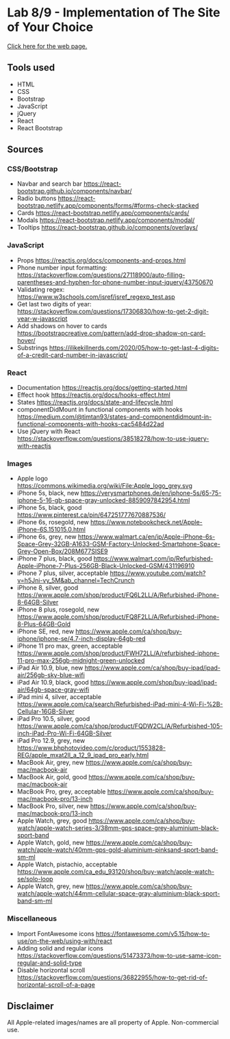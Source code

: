 # Lab 8/9 - Implementation of The Site of Your Choice

[Click here for the web page.](https://stevenli5.github.io/isellforless/)

## Tools used
- HTML
- CSS
- Bootstrap
- JavaScript
- jQuery
- React
- React Bootstrap

## Sources
### CSS/Bootstrap
- Navbar and search bar https://react-bootstrap.github.io/components/navbar/
- Radio buttons https://react-bootstrap.netlify.app/components/forms/#forms-check-stacked
- Cards https://react-bootstrap.netlify.app/components/cards/
- Modals https://react-bootstrap.netlify.app/components/modal/
- Tooltips https://react-bootstrap.github.io/components/overlays/

### JavaScript
- Props https://reactjs.org/docs/components-and-props.html
- Phone number input formatting: https://stackoverflow.com/questions/27118900/auto-filling-parentheses-and-hyphen-for-phone-number-input-jquery/43750670
- Validating regex: https://www.w3schools.com/jsref/jsref_regexp_test.asp
- Get last two digits of year: https://stackoverflow.com/questions/17306830/how-to-get-2-digit-year-w-javascript
- Add shadows on hover to cards https://bootstrapcreative.com/pattern/add-drop-shadow-on-card-hover/
- Substrings https://ilikekillnerds.com/2020/05/how-to-get-last-4-digits-of-a-credit-card-number-in-javascript/

### React
- Documentation https://reactjs.org/docs/getting-started.html
- Effect hook https://reactjs.org/docs/hooks-effect.html
- States https://reactjs.org/docs/state-and-lifecycle.html
- componentDidMount in functional components with hooks https://medium.com/@timtan93/states-and-componentdidmount-in-functional-components-with-hooks-cac5484d22ad
- Use jQuery with React https://stackoverflow.com/questions/38518278/how-to-use-jquery-with-reactjs

### Images
- Apple logo https://commons.wikimedia.org/wiki/File:Apple_logo_grey.svg
- iPhone 5s, black, new https://verysmartphones.de/en/iphone-5s/65-75-iphone-5-16-gb-space-gray-unlocked-8859097842954.html
- iPhone 5s, black, good https://www.pinterest.ca/pin/647251777670887536/
- iPhone 6s, rosegold, new https://www.notebookcheck.net/Apple-iPhone-6S.151015.0.html
- iPhone 6s, grey, new https://www.walmart.ca/en/ip/Apple-iPhone-6s-Space-Grey-32GB-A1633-GSM-Factory-Unlocked-Smartphone-Space-Grey-Open-Box/208M677SISE9
- iPhone 7 plus, black, good https://www.walmart.com/ip/Refurbished-Apple-iPhone-7-Plus-256GB-Black-Unlocked-GSM/431196910
- iPhone 7 plus, silver, acceptable https://www.youtube.com/watch?v=h5Jni-vy_5M&ab_channel=TechCrunch
- iPhone 8, silver, good https://www.apple.com/shop/product/FQ6L2LL/A/Refurbished-iPhone-8-64GB-Silver
- iPhone 8 plus, rosegold, new https://www.apple.com/shop/product/FQ8F2LL/A/Refurbished-iPhone-8-Plus-64GB-Gold
- iPhone SE, red, new https://www.apple.com/ca/shop/buy-iphone/iphone-se/4.7-inch-display-64gb-red
- iPhone 11 pro max, green, acceptable https://www.apple.com/shop/product/FWH72LL/A/refurbished-iphone-11-pro-max-256gb-midnight-green-unlocked
- iPad Air 10.9, blue, new https://www.apple.com/ca/shop/buy-ipad/ipad-air/256gb-sky-blue-wifi
- iPad Air 10.9, black, good https://www.apple.com/shop/buy-ipad/ipad-air/64gb-space-gray-wifi
- iPad mini 4, silver, acceptable https://www.apple.com/ca/search/Refurbished-iPad-mini-4-Wi-Fi-%2B-Cellular-16GB-Silver
- iPad Pro 10.5, silver, good https://www.apple.com/ca/shop/product/FQDW2CL/A/Refurbished-105-inch-iPad-Pro-Wi-Fi-64GB-Silver
- iPad Pro 12.9, grey, new https://www.bhphotovideo.com/c/product/1553828-REG/apple_mxat2ll_a_12_9_ipad_pro_early.html
- MacBook Air, grey, new https://www.apple.com/ca/shop/buy-mac/macbook-air
- MacBook Air, gold, good https://www.apple.com/ca/shop/buy-mac/macbook-air
- MacBook Pro, grey, acceptable https://www.apple.com/ca/shop/buy-mac/macbook-pro/13-inch
- MacBook Pro, silver, new https://www.apple.com/ca/shop/buy-mac/macbook-pro/13-inch
- Apple Watch, grey, good https://www.apple.com/ca/shop/buy-watch/apple-watch-series-3/38mm-gps-space-grey-aluminium-black-sport-band
- Apple Watch, gold, new https://www.apple.com/ca/shop/buy-watch/apple-watch/40mm-gps-gold-aluminium-pinksand-sport-band-sm-ml
- Apple Watch, pistachio, acceptable https://www.apple.com/ca_edu_93120/shop/buy-watch/apple-watch-se/solo-loop
- Apple Watch, grey, new https://www.apple.com/ca/shop/buy-watch/apple-watch/44mm-cellular-space-gray-aluminium-black-sport-band-sm-ml

### Miscellaneous
- Import FontAwesome icons https://fontawesome.com/v5.15/how-to-use/on-the-web/using-with/react
- Adding solid and regular icons https://stackoverflow.com/questions/51473373/how-to-use-same-icon-regular-and-solid-type
- Disable horizontal scroll https://stackoverflow.com/questions/36822955/how-to-get-rid-of-horizontal-scroll-of-a-page

## Disclaimer
All Apple-related images/names are all property of Apple. Non-commercial use.